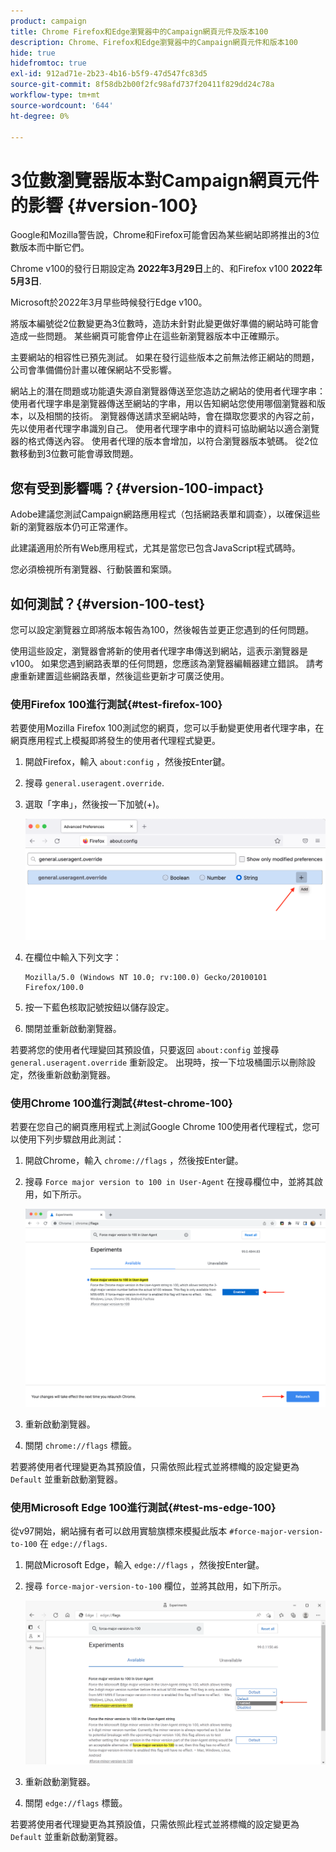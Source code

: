 ```yaml
---
product: campaign
title: Chrome Firefox和Edge瀏覽器中的Campaign網頁元件及版本100
description: Chrome、Firefox和Edge瀏覽器中的Campaign網頁元件和版本100
hide: true
hidefromtoc: true
exl-id: 912ad71e-2b23-4b16-b5f9-47d547fc83d5
source-git-commit: 8f58db2b00f2fc98afd737f20411f829dd24c78a
workflow-type: tm+mt
source-wordcount: '644'
ht-degree: 0%

---
```


# 3位數瀏覽器版本對Campaign網頁元件的影響 {#version-100}

Google和Mozilla警告說，Chrome和Firefox可能會因為某些網站即將推出的3位數版本而中斷它們。

Chrome v100的發行日期設定為 **2022年3月29日**&#x200B;上的、和Firefox v100 **2022年5月3日**.

Microsoft於2022年3月早些時候發行Edge v100。

將版本編號從2位數變更為3位數時，造訪未針對此變更做好準備的網站時可能會造成一些問題。 某些網頁可能會停止在這些新瀏覽器版本中正確顯示。

主要網站的相容性已預先測試。 如果在發行這些版本之前無法修正網站的問題，公司會準備備份計畫以確保網站不受影響。

網站上的潛在問題或功能遺失源自瀏覽器傳送至您造訪之網站的使用者代理字串：使用者代理字串是瀏覽器傳送至網站的字串，用以告知網站您使用哪個瀏覽器和版本，以及相關的技術。 瀏覽器傳送請求至網站時，會在擷取您要求的內容之前，先以使用者代理字串識別自己。 使用者代理字串中的資料可協助網站以適合瀏覽器的格式傳送內容。 使用者代理的版本會增加，以符合瀏覽器版本號碼。 從2位數移動到3位數可能會導致問題。

## 您有受到影響嗎？{#version-100-impact}

Adobe建議您測試Campaign網路應用程式（包括網路表單和調查），以確保這些新的瀏覽器版本仍可正常運作。

此建議適用於所有Web應用程式，尤其是當您已包含JavaScript程式碼時。

您必須檢視所有瀏覽器、行動裝置和案頭。

## 如何測試？{#version-100-test}

您可以設定瀏覽器立即將版本報告為100，然後報告並更正您遇到的任何問題。

使用這些設定，瀏覽器會將新的使用者代理字串傳送到網站，這表示瀏覽器是v100。 如果您遇到網路表單的任何問題，您應該為瀏覽器編輯器建立錯誤。 請考慮重新建置這些網路表單，然後這些更新才可廣泛使用。

### 使用Firefox 100進行測試{#test-firefox-100}

若要使用Mozilla Firefox 100測試您的網頁，您可以手動變更使用者代理字串，在網頁應用程式上模擬即將發生的使用者代理程式變更。

1. 開啟Firefox，輸入 `about:config` ，然後按Enter鍵。
1. 搜尋 `general.useragent.override`.
1. 選取「字串」，然後按一下加號(+)。

   ![](assets/do-not-localize/force-user-agent-firefox.png)

1. 在欄位中輸入下列文字：

   ```
   Mozilla/5.0 (Windows NT 10.0; rv:100.0) Gecko/20100101 Firefox/100.0
   ```

1. 按一下藍色核取記號按鈕以儲存設定。
1. 關閉並重新啟動瀏覽器。

若要將您的使用者代理變回其預設值，只要返回 `about:config` 並搜尋 `general.useragent.override` 重新設定。  出現時，按一下垃圾桶圖示以刪除設定，然後重新啟動瀏覽器。

### 使用Chrome 100進行測試{#test-chrome-100}

若要在您自己的網頁應用程式上測試Google Chrome 100使用者代理程式，您可以使用下列步驟啟用此測試：

1. 開啟Chrome，輸入 `chrome://flags` ，然後按Enter鍵。
1. 搜尋 `Force major version to 100 in User-Agent` 在搜尋欄位中，並將其啟用，如下所示。

   ![](assets/do-not-localize/force-user-agent-chrome.png)

1. 重新啟動瀏覽器。
1. 關閉 `chrome://flags` 標籤。

若要將使用者代理變更為其預設值，只需依照此程式並將標幟的設定變更為 `Default` 並重新啟動瀏覽器。


### 使用Microsoft Edge 100進行測試{#test-ms-edge-100}

從v97開始，網站擁有者可以啟用實驗旗標來模擬此版本  `#force-major-version-to-100` 在 `edge://flags`.

1. 開啟Microsoft Edge，輸入 `edge://flags` ，然後按Enter鍵。
1. 搜尋 `force-major-version-to-100` 欄位，並將其啟用，如下所示。

   ![](assets/do-not-localize/force-user-agent-edge.png)

1. 重新啟動瀏覽器。
1. 關閉 `edge://flags` 標籤。

若要將使用者代理變更為其預設值，只需依照此程式並將標幟的設定變更為 `Default` 並重新啟動瀏覽器。
